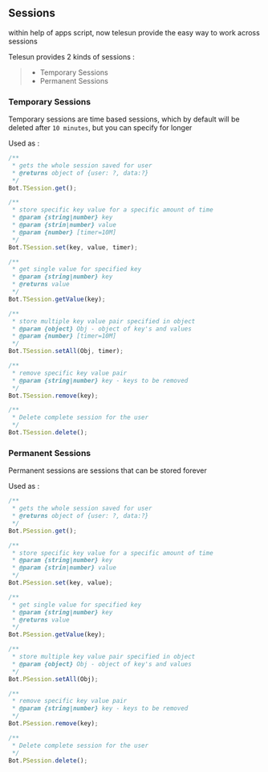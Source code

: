 ## Sessions

within help of apps script, now telesun provide the easy way to work across sessions

Telesun provides 2 kinds of sessions :

> - Temporary Sessions
> - Permanent Sessions

### Temporary Sessions

Temporary sessions are time based sessions, which by default will be deleted after `10 minutes`, but you can specify for longer

Used as :

```js
/**
 * gets the whole session saved for user
 * @returns object of {user: ?, data:?}
 */
Bot.TSession.get();

/**
 * store specific key value for a specific amount of time
 * @param {string|number} key
 * @param {strin|number} value
 * @param {number} [timer=10M]
 */
Bot.TSession.set(key, value, timer);

/**
 * get single value for specified key
 * @param {string|number} key
 * @returns value
 */
Bot.TSession.getValue(key);

/**
 * store multiple key value pair specified in object
 * @param {object} Obj - object of key's and values
 * @param {number} [timer=10M]
 */
Bot.TSession.setAll(Obj, timer);

/**
 * remove specific key value pair
 * @param {string|number} key - keys to be removed
 */
Bot.TSession.remove(key);

/**
 * Delete complete session for the user
 */
Bot.TSession.delete();
```

### Permanent Sessions

Permanent sessions are sessions that can be stored forever

Used as :

```js
/**
 * gets the whole session saved for user
 * @returns object of {user: ?, data:?}
 */
Bot.PSession.get();

/**
 * store specific key value for a specific amount of time
 * @param {string|number} key
 * @param {strin|number} value
 */
Bot.PSession.set(key, value);

/**
 * get single value for specified key
 * @param {string|number} key
 * @returns value
 */
Bot.PSession.getValue(key);

/**
 * store multiple key value pair specified in object
 * @param {object} Obj - object of key's and values
 */
Bot.PSession.setAll(Obj);

/**
 * remove specific key value pair
 * @param {string|number} key - keys to be removed
 */
Bot.PSession.remove(key);

/**
 * Delete complete session for the user
 */
Bot.PSession.delete();
```
